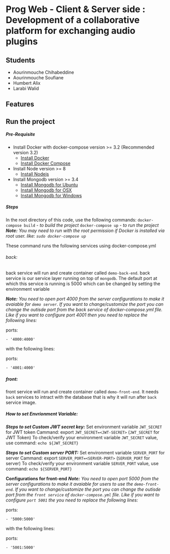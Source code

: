 # Prog Web - Client & Server side : Development of a collaborative platform for exchanging audio plugins

## Students  
- Aourinmouche Chihabeddine                                    
- Aourinmouche Soufiane
- Humbert Alix
- Larabi Walid

## Features  

## Run the project

##### Pre-Requisite
- Install Docker with docker-compose version >= 3.2 (Recommended version 3.2)
     - [Install Docker](https://www.docker.com/)
     - [Install Docker Compose](https://docs.docker.com/compose/install/)
- Install Node version >= 8
     - [Install Nodejs](https://nodejs.org/en/)
- Install Mongodb version >= 3.4
     - [Install Mongodb for Ubuntu](https://docs.mongodb.com/tutorials/install-mongodb-on-ubuntu/)
     -  [Install Mongodb for OSX](https://docs.mongodb.com/manual/tutorial/install-mongodb-on-os-x/)
     -  [Install Mongodb for Windows](https://docs.mongodb.com/manual/tutorial/install-mongodb-on-windows/)

##### Steps
In the root directory of this code, use the following commands:
`docker-compose build` - _to build the project_
`docker-compose up` - _to run the project_
_**Note:** You may need to run with the root permission if Docker is installed via root user. like: `sudo docker-compose up`_

These command runs the following services using docker-compose.yml

###### back:
back service will run and create container called `demo-back-end`.
back service is our service layer running on top of `mongodb`. The default port at which this service is running is 5000 which can be changed by setting the environment variable

_***Note:*** You need to open port 4000 from the server configurations to make it avaiable for `demo server`. If you want to change/customize the port you can change the outisde port from the back service of docker-compose.yml file. Like if you want to configure port 4001 then you need to replace the following lines:_

ports:

    - '4000:4000'
with the following lines:

ports:

    - '4001:4000'

##### front:
front service will run and create container called `demo-front-end`. It needs `back` services to intract with the database that is why it will run after `back` service image.

##### How to set Envrionment Variable:

**_Steps to set Custom JWT secret key:_**
Set environment variable `JWT_SECRET` for JWT token
Cammand: export `JWT_SECRET=<JWT-SECRET>` (`JWT_SECRET` for JWT Token)
To check/verify your environment variable `JWT_SECRET` value, use command: `echo ${JWT_SECRET}`

**_Steps to set Custom server PORT:_**
Set environment variable `SERVER_PORT` for server
Cammand: export `SERVER_PORT=<SERVER-PORT>` (`SERVER_PORT` for server)
To check/verify your environment variable `SERVER_PORT` value, use command: `echo ${SERVER_PORT}`


**Configurations for front-end**
_**Note:** You need to open port 5000 from the server configurations to make it avaiable for users to use the `demo-front-end`. If you want to change/customize the port you can change the outisde port from the `front service` of `docker-compose.yml` file. Like if you want to configure `port 5001` the you need to replace the following lines:_

ports:

    - '5000:5000'
with the following lines:

ports:

    - '5001:5000'
